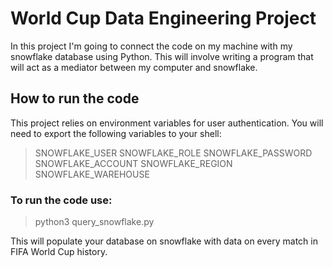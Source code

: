 # World Cup Data Engineering Project

In this project I'm going to connect the code on my machine with my snowflake database using Python. This will involve writing a program that will act as a mediator between my computer and snowflake.

## How to run the code
This project relies on environment variables for user authentication. You will need to export the following variables to your shell:

>SNOWFLAKE_USER
>SNOWFLAKE_ROLE
>SNOWFLAKE_PASSWORD
>SNOWFLAKE_ACCOUNT
>SNOWFLAKE_REGION
>SNOWFLAKE_WAREHOUSE

### To run the code use:

>python3 query_snowflake.py

This will populate your database on snowflake with data on every match in FIFA World Cup history.